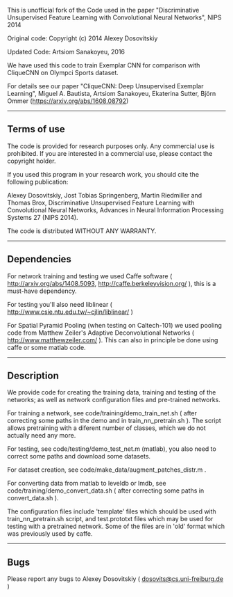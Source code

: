 This is unofficial fork of the Code used in the paper "Discriminative Unsupervised Feature Learning with Convolutional Neural Networks", NIPS 2014

Original code: Copyright (c) 2014 Alexey Dosovitskiy

Updated Code: Artsiom Sanakoyeu, 2016


We have used this code to train Exemplar CNN for comparison with CliqueCNN on Olympci Sports dataset.

For details see our paper "CliqueCNN: Deep Unsupervised Exemplar Learning", Miguel A. Bautista, Artsiom Sanakoyeu, Ekaterina Sutter, Björn Ommer (https://arxiv.org/abs/1608.08792)

------------------------------
Terms of use
------------------------------

The code is provided for research purposes only. Any commercial
use is prohibited. If you are interested in a commercial use, please 
contact the copyright holder. 

If you used this program in your research work, you should cite the 
following publication:

Alexey Dosovitskiy, Jost Tobias Springenberg, Martin Riedmiller and Thomas Brox,
Discriminative Unsupervised Feature Learning with Convolutional Neural Networks,
Advances in Neural Information Processing Systems 27 (NIPS 2014).

The code is distributed WITHOUT ANY WARRANTY.

------------------------------
Dependencies
------------------------------

For network training and testing we used Caffe software ( http://arxiv.org/abs/1408.5093, http://caffe.berkeleyvision.org/ ), this is a must-have dependency.

For testing you'll also need liblinear ( http://www.csie.ntu.edu.tw/~cjlin/liblinear/ )

For Spatial Pyramid Pooling (when testing on Caltech-101) we used pooling code from Matthew Zeiler's Adaptive Deconvolutional Networks ( http://www.matthewzeiler.com/ ). This can also in principle be done using caffe or some matlab code.

------------------------------
Description
------------------------------

We provide code for creating the training data, training and testing of the networks; as well as network configuration files and pre-trained networks.

For training a network, see code/training/demo_train_net.sh ( after correcting some paths in the demo and in train_nn_pretrain.sh ). The script allows pretraining with a diferent number of classes, which we do not actually need any more.

For testing, see code/testing/demo_test_net.m (matlab), you also need to correct some paths and download some datasets.

For dataset creation, see code/make_data/augment_patches_distr.m .

For converting data from matlab to leveldb or lmdb, see code/training/demo_convert_data.sh ( after correcting some paths in convert_data.sh ). 

The configuration files include 'template' files which should be used with train_nn_pretrain.sh script, and test.prototxt files which may be used for testing with a pretrained network. Some of the files are in 'old' format which was previously used by caffe.

------------------------------
Bugs
------------------------------

Please report any bugs to Alexey Dosovitskiy ( dosovits@cs.uni-freiburg.de )
